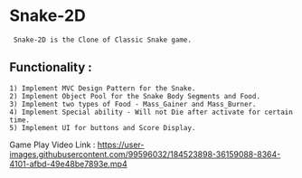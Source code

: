# Snake-2D
     Snake-2D is the Clone of Classic Snake game.
   
## Functionality :
    1) Implement MVC Design Pattern for the Snake.
    2) Implement Object Pool for the Snake Body Segments and Food.
    3) Implement two types of Food - Mass_Gainer and Mass_Burner.
    4) Implement Special ability - Will not Die after activate for certain time.
    5) Implement UI for buttons and Score Display.
            
   
Game Play Video Link : https://user-images.githubusercontent.com/99596032/184523898-36159088-8364-4101-afbd-49e48be7893e.mp4
